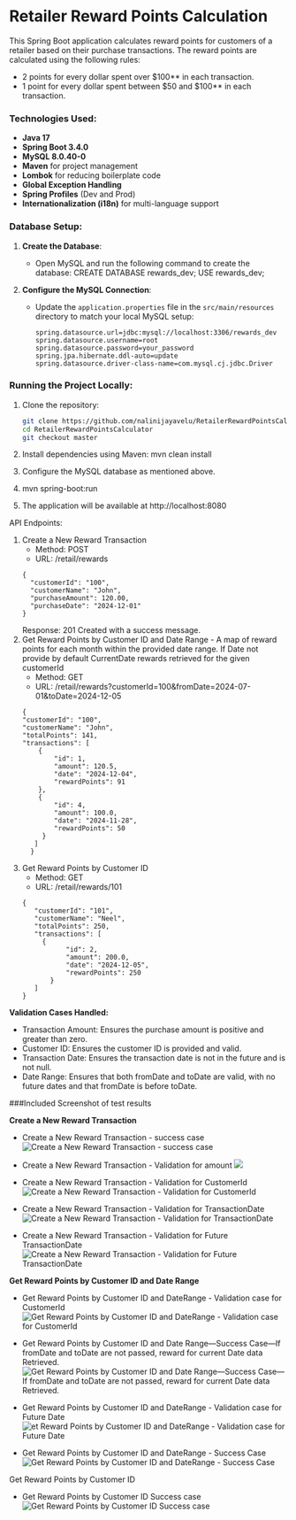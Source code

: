 # Retailer Reward Points Calculation
This Spring Boot application calculates reward points for customers of a retailer based on their purchase transactions. The reward points are calculated using the following rules:
- 2 points for every dollar spent over $100** in each transaction.
- 1 point for every dollar spent between $50 and $100** in each transaction.

### Technologies Used:
- **Java 17**
- **Spring Boot 3.4.0**
- **MySQL 8.0.40-0**
- **Maven** for project management
- **Lombok** for reducing boilerplate code
- **Global Exception Handling**
- **Spring Profiles** (Dev and Prod)
- **Internationalization (i18n)** for multi-language support

### Database Setup:

1. **Create the Database**:
   - Open MySQL and run the following command to create the database:
     CREATE DATABASE rewards_dev;
     USE rewards_dev;
     
2. **Configure the MySQL Connection**:
   - Update the `application.properties` file in the `src/main/resources` directory to match your local MySQL setup:
     ```properties
     spring.datasource.url=jdbc:mysql://localhost:3306/rewards_dev
     spring.datasource.username=root
     spring.datasource.password=your_password
     spring.jpa.hibernate.ddl-auto=update
     spring.datasource.driver-class-name=com.mysql.cj.jdbc.Driver
     ```

### Running the Project Locally:
1. Clone the repository:
   ```bash
   git clone https://github.com/nalinijayavelu/RetailerRewardPointsCalculator.git
   cd RetailerRewardPointsCalculator
   git checkout master
   
2. Install dependencies using Maven:
   mvn clean install

3. Configure the MySQL database as mentioned above.

4. mvn spring-boot:run
5. The application will be available at http://localhost:8080

API Endpoints:
1. Create a New Reward Transaction
   - Method: POST
   - URL: /retail/rewards
    ```Request:
    {
      "customerId": "100",
      "customerName": "John",
      "purchaseAmount": 120.00,
      "purchaseDate": "2024-12-01"
    }
   ```
    Response: 201 Created with a success message.
2. Get Reward Points by Customer ID and Date Range -  A map of reward points for each month within the provided date range. If Date not provide by default CurrentDate rewards retrieved for the given customerId
   - Method: GET
   - URL: /retail/rewards?customerId=100&fromDate=2024-07-01&toDate=2024-12-05
    ```Response:
    {
    "customerId": "100",
    "customerName": "John",
    "totalPoints": 141,
    "transactions": [
        {
            "id": 1,
            "amount": 120.5,
            "date": "2024-12-04",
            "rewardPoints": 91
        },
        {
            "id": 4,
            "amount": 100.0,
            "date": "2024-11-28",
            "rewardPoints": 50
         }
       ]
      }
    ```
3. Get Reward Points by Customer ID
    - Method: GET
    - URL: /retail/rewards/101
    ```Response:
   {
       "customerId": "101",
       "customerName": "Neel",
       "totalPoints": 250,
       "transactions": [
         {
               "id": 2,
               "amount": 200.0,
               "date": "2024-12-05",
               "rewardPoints": 250
           }
       ]
   }
   ```

**Validation Cases Handled:**
- Transaction Amount: Ensures the purchase amount is positive and greater than zero.
- Customer ID: Ensures the customer ID is provided and valid.
- Transaction Date: Ensures the transaction date is not in the future and is not null.
- Date Range: Ensures that both fromDate and toDate are valid, with no future dates and that fromDate is before toDate.

###Included Screenshot of test results

**Create a New Reward Transaction**

- Create a New Reward Transaction - success case
![Create a New Reward Transaction - success case](https://github.com/nalinijayavelu/RetailerRewardPointsCalculator/blob/master/assets/CreateNewRewardTransaction-SuccessCase.png)

- Create a New Reward Transaction - Validation for amount
![](https://github.com/nalinijayavelu/RetailerRewardPointsCalculator/blob/master/assets/CreateNewRewardTransaction-ValidationAmount.png)

- Create a New Reward Transaction - Validation for CustomerId
![Create a New Reward Transaction - Validation for CustomerId](https://github.com/nalinijayavelu/RetailerRewardPointsCalculator/blob/master/assets/CreateNewRewardTransaction-ValidationCustomerId.png)

- Create a New Reward Transaction - Validation for TransactionDate
![Create a New Reward Transaction - Validation for TransactionDate](https://github.com/nalinijayavelu/RetailerRewardPointsCalculator/blob/master/assets/CreateNewRewardTransaction-ValidationTransactionDate.png)

- Create a New Reward Transaction - Validation for Future TransactionDate
![Create a New Reward Transaction - Validation for Future TransactionDate](https://github.com/nalinijayavelu/RetailerRewardPointsCalculator/blob/master/assets/CreateNewRewardTransaction-ValidationFutureTransactionDate.png)

**Get Reward Points by Customer ID and Date Range**
 
- Get Reward Points by Customer ID and DateRange - Validation case for CustomerId
![Get Reward Points by Customer ID and DateRange - Validation case for CustomerId](https://github.com/nalinijayavelu/RetailerRewardPointsCalculator/blob/master/assets/GetRewardPointsByCustomerIDAndDateRange-ValidationCustomerId.png)

- Get Reward Points by Customer ID and Date Range—Success Case—If fromDate and toDate are not passed, reward for current Date data Retrieved.
![Get Reward Points by Customer ID and Date Range—Success Case—If fromDate and toDate are not passed, reward for current Date data Retrieved.](https://github.com/nalinijayavelu/RetailerRewardPointsCalculator/blob/master/assets/GetRewardPointsByCustomerIDDateRange-SuccessCaseWithoutDate.png)

- Get Reward Points by Customer ID and DateRange - Validation case for Future Date 
![et Reward Points by Customer ID and DateRange - Validation case for Future Date](https://github.com/nalinijayavelu/RetailerRewardPointsCalculator/blob/master/assets/GetRewardPointsByCustomerIDDateRange-ValidationcaseForFutureDate.png)

- Get Reward Points by Customer ID and DateRange - Success Case
![Get Reward Points by Customer ID and DateRange - Success Case](https://github.com/nalinijayavelu/RetailerRewardPointsCalculator/blob/master/assets/GetRewardPointsByCustomerIDDateRange-SuccessCase.png)

Get Reward Points by Customer ID
- Get Reward Points by Customer ID Success case
![Get Reward Points by Customer ID Success case](https://github.com/nalinijayavelu/RetailerRewardPointsCalculator/blob/master/assets/GetRewardPointsByCustomerID.png)

